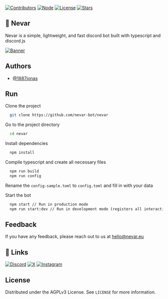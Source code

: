 [![Contributors][contributors-shield]][contributors-url]
[![Node][node-shield]][node-url]
[![License][license-shield]][license-url]
[![Stars][stars-shield]][stars-url]

## 🚀 Nevar
Nevar is a simple, lightweight, and fast discord bot built with typescript and discord.js

[![Banner][banner-url]][website-url]


## Authors
- [@1887jonas](https://www.github.com/1887jonas)

## Run
Clone the project
```bash
  git clone https://github.com/nevar-bot/nevar
```

Go to the project directory
```bash
  cd nevar
```

Install dependencies
```bash
  npm install
```

Compile typescript and create all necessary files
```bash
  npm run build
  npm run config
```
Rename the `config-sample.toml` to `config.toml` and fill in with your data

Start the bot
```bash
  npm start // Run in production mode
  npm run start:dev // Run in development mode (registers all interactions on startup)
```

## Feedback
If you have any feedback, please reach out to us at [hello@nevar.eu](mailto:hello@nevar.eu)

## 🔗 Links
[![Discord][discord-shield]][discord-url]
[![X][x-shield]][x-url]
[![Instagram][instagram-shield]][instagram-url]

## License
Distributed under the AGPLv3 License. See `LICENSE` for more information.

[contributors-shield]: https://img.shields.io/github/contributors/nevar-bot/nevar.svg?style=for-the-badge
[contributors-url]: https://github.com/nevar-bot/nevar/graphs/contributors
[node-shield]:https://img.shields.io/badge/NODE-%3E%3D%2020.11.0-2?style=for-the-badge&color=c634f7
[node-url]:https://node.js.org
[license-shield]: https://img.shields.io/github/license/nevar-bot/nevar.svg?style=for-the-badge
[license-url]:https://choosealicense.com/licenses/agpl-3.0/
[stars-shield]:https://img.shields.io/github/stars/nevar-bot/nevar.svg?style=for-the-badge
[stars-url]:https://github.com/nevar-bot/nevar/stargazers
[banner-url]:https://i.imgur.com/AwsvHQ5.png
[website-url]:https://nevar.eu
[instagram-shield]:https://img.shields.io/badge/instagram-E1306C?style=for-the-badge&logo=instagram&logoColor=white
[instagram-url]:https://instagram.com/nevar_eu
[x-shield]:https://img.shields.io/badge/X-000000?style=for-the-badge&logo=twitter&logoColor=white
[x-url]:https://x.com/nevar_eu
[discord-shield]:https://img.shields.io/badge/discord-5865F2?style=for-the-badge&logo=discord&logoColor=white
[discord-url]:https://nevar.eu/support